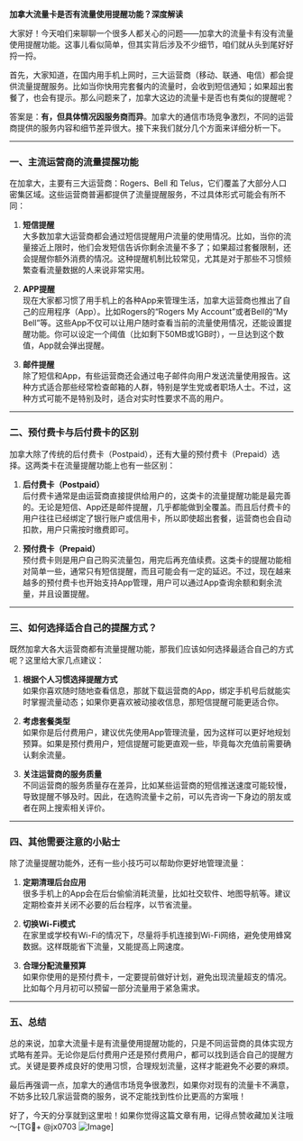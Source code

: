 **加拿大流量卡是否有流量使用提醒功能？深度解读**

大家好！今天咱们来聊聊一个很多人都关心的问题——加拿大的流量卡有没有流量使用提醒功能。这事儿看似简单，但其实背后涉及不少细节，咱们就从头到尾好好捋一捋。

首先，大家知道，在国内用手机上网时，三大运营商（移动、联通、电信）都会提供流量提醒服务。比如当你快用完套餐内的流量时，会收到短信通知；如果超出套餐了，也会有提示。那么问题来了，加拿大这边的流量卡是否也有类似的提醒呢？

答案是：**有，但具体情况因服务商而异**。加拿大的通信市场竞争激烈，不同的运营商提供的服务内容和细节差异很大。接下来我们就分几个方面来详细分析一下。

---

### **一、主流运营商的流量提醒功能**
在加拿大，主要有三大运营商：Rogers、Bell 和 Telus，它们覆盖了大部分人口密集区域。这些运营商普遍都提供了流量提醒服务，不过具体形式可能会有所不同：

1. **短信提醒**  
   大多数加拿大运营商都会通过短信提醒用户流量的使用情况。比如，当你的流量接近上限时，他们会发短信告诉你剩余流量不多了；如果超过套餐限制，还会提醒你额外消费的情况。这种提醒机制比较常见，尤其是对于那些不习惯频繁查看流量数据的人来说非常实用。

2. **APP提醒**  
   现在大家都习惯了用手机上的各种App来管理生活，加拿大运营商也推出了自己的应用程序（App）。比如Rogers的“Rogers My Account”或者Bell的“My Bell”等。这些App不仅可以让用户随时查看当前的流量使用情况，还能设置提醒功能。你可以设定一个阈值（比如剩下50MB或1GB时），一旦达到这个数值，App就会弹出提醒。

3. **邮件提醒**  
   除了短信和App，有些运营商还会通过电子邮件向用户发送流量使用报告。这种方式适合那些经常检查邮箱的人群，特别是学生党或者职场人士。不过，这种方式可能不是特别及时，适合对实时性要求不高的用户。

---

### **二、预付费卡与后付费卡的区别**
加拿大除了传统的后付费卡（Postpaid），还有大量的预付费卡（Prepaid）选择。这两类卡在流量提醒功能上也有一些区别：

1. **后付费卡（Postpaid）**  
   后付费卡通常是由运营商直接提供给用户的，这类卡的流量提醒功能是最完善的。无论是短信、App还是邮件提醒，几乎都能做到全覆盖。而且后付费卡的用户往往已经绑定了银行账户或信用卡，所以即使超出套餐，运营商也会自动扣款，用户只需按时缴费即可。

2. **预付费卡（Prepaid）**  
   预付费卡则是用户自己购买流量包，用完后再充值续费。这类卡的提醒功能相对简单一些，通常只有短信提醒，而且可能会有一定的延迟。不过，现在越来越多的预付费卡也开始支持App管理，用户可以通过App查询余额和剩余流量，并且设置提醒。

---

### **三、如何选择适合自己的提醒方式？**
既然加拿大各大运营商都有流量提醒功能，那我们应该如何选择最适合自己的方式呢？这里给大家几点建议：

1. **根据个人习惯选择提醒方式**  
   如果你喜欢随时随地查看信息，那就下载运营商的App，绑定手机号后就能实时掌握流量动态；如果你更喜欢被动接收信息，那短信提醒可能更适合你。

2. **考虑套餐类型**  
   如果你是后付费用户，建议优先使用App管理流量，因为这样可以更好地规划预算。如果是预付费用户，短信提醒可能更直观一些，毕竟每次充值前需要确认剩余流量。

3. **关注运营商的服务质量**  
   不同运营商的服务质量存在差异，比如某些运营商的短信推送速度可能较慢，导致提醒不够及时。因此，在选购流量卡之前，可以先咨询一下身边的朋友或者在网上搜索相关评价。

---

### **四、其他需要注意的小贴士**
除了流量提醒功能外，还有一些小技巧可以帮助你更好地管理流量：

1. **定期清理后台应用**  
   很多手机上的App会在后台偷偷消耗流量，比如社交软件、地图导航等。建议定期检查并关闭不必要的后台程序，以节省流量。

2. **切换Wi-Fi模式**  
   在家里或学校有Wi-Fi的情况下，尽量将手机连接到Wi-Fi网络，避免使用蜂窝数据。这样既能省下流量，又能提高上网速度。

3. **合理分配流量预算**  
   如果你使用的是预付费卡，一定要提前做好计划，避免出现流量超支的情况。比如每个月月初可以预留一部分流量用于紧急需求。

---

### **五、总结**
总的来说，加拿大流量卡是有流量使用提醒功能的，只是不同运营商的具体实现方式略有差异。无论你是后付费用户还是预付费用户，都可以找到适合自己的提醒方式。关键是要养成良好的使用习惯，合理规划流量，这样才能避免不必要的麻烦。

最后再强调一点，加拿大的通信市场竞争很激烈，如果你对现有的流量卡不满意，不妨多比较几家运营商的服务，说不定能找到性价比更高的方案哦！

好了，今天的分享就到这里啦！如果你觉得这篇文章有用，记得点赞收藏加关注哦～[TG💪+ @jx0703 ![Image](https://github.com/user-attachments/assets/dbca1d08-cadb-493c-b0ec-ad6f7a83f270)]